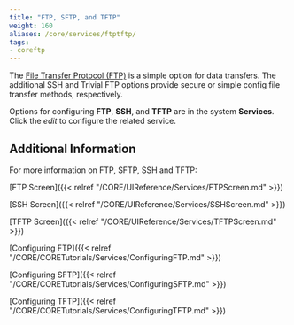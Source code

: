 ```yaml
---
title: "FTP, SFTP, and TFTP"
weight: 160
aliases: /core/services/ftptftp/
tags:
- coreftp
---
```


The [File Transfer Protocol (FTP)](https://tools.ietf.org/html/rfc959) is a simple option for data transfers.
The additional SSH and Trivial FTP options provide secure or simple config file transfer methods, respectively.

Options for configuring **FTP**, **SSH**, and **TFTP** are in the system **Services**.
Click the <i class="material-icons" aria-hidden="true" title="Configure">edit</i> to configure the related service.

## Additional Information

For more information on FTP, SFTP, SSH and TFTP:

[FTP Screen]({{< relref "/CORE/UIReference/Services/FTPScreen.md" >}})

[SSH Screen]({{< relref "/CORE/UIReference/Services/SSHScreen.md" >}})

[TFTP Screen]({{< relref "/CORE/UIReference/Services/TFTPScreen.md" >}})

[Configuring FTP]({{< relref "/CORE/CORETutorials/Services/ConfiguringFTP.md" >}})

[Configuring SFTP]({{< relref "/CORE/CORETutorials/Services/ConfiguringSFTP.md" >}})

[Configuring TFTP]({{< relref "/CORE/CORETutorials/Services/ConfiguringTFTP.md" >}})